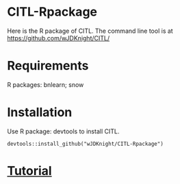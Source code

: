 # CITL-Rpackage
Here is the R package of CITL. The command line tool is at https://github.com/wJDKnight/CITL/ 
# Requirements
  R packages: bnlearn; snow  
# Installation 
  Use R package: devtools to install CITL.
    
    devtools::install_github("wJDKnight/CITL-Rpackage")
  
 # [Tutorial](https://wjdknight.github.io/CITL-Rpackage/package_tutorial.html)


